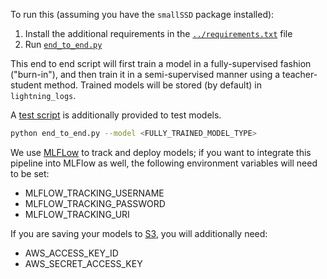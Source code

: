 To run this (assuming you have the `smallSSD` package installed):
1. Install the additional requirements in the [`../requirements.txt`](requirements.txt) file
2. Run [`end_to_end.py`](end_to_end.py)

This end to end script will first train a model in a fully-supervised fashion ("burn-in"), and then train it in a semi-supervised manner using a teacher-student method. Trained models will be stored (by default) in `lightning_logs`.

A [test script](test.py) is additionally provided to test models.

```bash
python end_to_end.py --model <FULLY_TRAINED_MODEL_TYPE>
```

We use [MLFLow](https://mlflow.org/) to track and deploy models; if you want to integrate this pipeline into MLFlow as well, the following environment variables will need to be set:

- MLFLOW_TRACKING_USERNAME
- MLFLOW_TRACKING_PASSWORD
- MLFLOW_TRACKING_URI

If you are saving your models to [S3](https://aws.amazon.com/s3/), you will additionally need:
- AWS_ACCESS_KEY_ID
- AWS_SECRET_ACCESS_KEY
